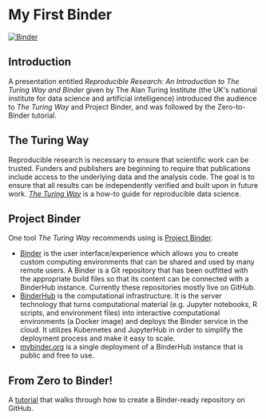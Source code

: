 # My First Binder
[![Binder](https://mybinder.org/badge_logo.svg)](https://mybinder.org/v2/gh/alisonmitchell/my-first-binder/master)

## Introduction
A presentation entitled *Reproducible Research: An Introduction to The Turing Way and Binder* given by The Alan Turing Institute (the UK's national institute for data science and artificial intelligence) introduced the audience to *The Turing Way* and Project Binder, and was followed by the Zero-to-Binder tutorial.

## The Turing Way
Reproducible research is necessary to ensure that scientific work can be trusted. Funders and publishers are beginning to require that publications include access to the underlying data and the analysis code. The goal is to ensure that all results can be independently verified and built upon in future work. [*The Turing Way*](https://github.com/alan-turing-institute/the-turing-way) is a how-to guide for reproducible data science.

## Project Binder
One tool *The Turing Way* recommends using is [Project Binder](https://jupyter.org/binder).

* [Binder](https://mybinder.readthedocs.io/en/latest/) is the user interface/experience which allows you to create custom computing environments that can be shared and used by many remote users. A Binder is a Git repository that has been outfitted with the appropriate build files so that its content can be connected with a BinderHub instance. Currently these repositories mostly live on GitHub.
* [BinderHub](https://binderhub.readthedocs.io/en/latest/) is the computational infrastructure. It is the server technology that turns computational material (e.g. Jupyter notebooks, R scripts, and environment files) into interactive computational environments (a Docker image) and deploys the Binder service in the cloud. It utilizes Kubernetes and JupyterHub in order to simplify the deployment process and make it easy to scale.
* [mybinder.org](https://mybinder.org/) is a single deployment of a BinderHub instance that is public and free to use.

## From Zero to Binder!
A [tutorial](https://the-turing-way.netlify.app/communication/binder/zero-to-binder.html) that walks through how to create a Binder-ready repository on GitHub.